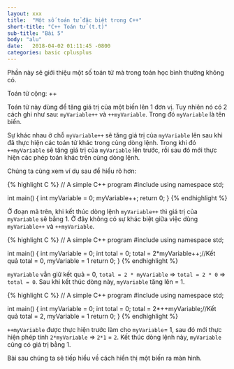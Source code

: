 ```yaml
---
layout: xxx
title:  "Một số toán tử đặc biệt trong C++"
short-title: "C++ Toán tử (t.t)"
sub-title: "Bài 5"
body: "alu"
date:   2018-04-02 01:11:45 -0800
categories: basic cplusplus
---
```

<!--{% include mycomponent.html %}-->

Phần này sẽ giới thiệu một số toán tử mà trong toán học bình thường không có.

Toán tử cộng: ++

Toán tử này dùng để tăng giá trị của một biến lên 1 đơn vị. Tuy nhiên nó có 2 cách ghi như sau:
`myVariable++` và `++myVariable`. Trong đó `myVariable` là tên biến.

Sự khác nhau ở chỗ `myVariable++` sẽ tăng giá trị của `myVariable` lên sau khi đã thực hiện các toán tử khác trong cùng dòng lệnh. Trong khi đó `++myVariable` sẽ tăng giá trị của `myVariable` lên trước, rồi sau đó mới thực hiện các phép toán khác trên cùng dòng lệnh.

Chúng ta cùng xem ví dụ sau để hiểu rõ hơn:



{% highlight C %}
// A simple C++ program
#include <iostream>
using namespace std;

int main() 
{
  int myVariable = 0;
  myVariable++;
  return 0;
}
{% endhighlight %}

Ở đoạn mã trên, khi kết thúc dòng lệnh `myVariable++` thì giá trị của `myVariable` sẽ bằng 1. Ở đây không có sự khác biệt giữa việc dùng `myVariable++` và `++myVariable`.

{% highlight C %}
// A simple C++ program
#include <iostream>
using namespace std;

int main() 
{
  int myVariable = 0;
  int total = 0;
  total = 2*myVariable++;//Kết quả total = 0, myVariable = 1
  return 0;
}
{% endhighlight %}

`myVariable` vẫn giữ kết quả = 0, `total = 2 * myVariable` => `total = 2 * 0` => `total = 0`.
Sau khi kết thúc dòng này, `myVariable` tăng lên = 1.



{% highlight C %}
// A simple C++ program
#include <iostream>
using namespace std;

int main() 
{
  int myVariable = 0;
  int total = 0;
  total = 2*++myVariable;//Kết quả total = 2, myVariable = 1
  return 0;
}
{% endhighlight %}

`++myVariable` được thực hiện trước làm cho `myVariable`= 1, sau đó mới thực hiện phép tính `2*myVariable` => `2*1` = `2`. Kết thúc dòng lệnh này, `myVariable` cũng có giá trị bằng 1.

Bài sau chúng ta sẽ tiếp hiểu về cách hiển thị một biến ra màn hình.


